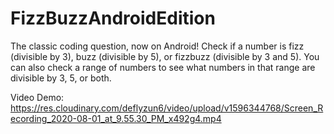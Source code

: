 # FizzBuzzAndroidEdition
The classic coding question, now on Android! Check if a number is fizz (divisible by 3), buzz (divisible by 5), or fizzbuzz (divisible by 3 and 5). You can also check a range of numbers to see what numbers in that range are divisible by 3, 5, or both.

Video Demo: https://res.cloudinary.com/deflyzun6/video/upload/v1596344768/Screen_Recording_2020-08-01_at_9.55.30_PM_x492g4.mp4
